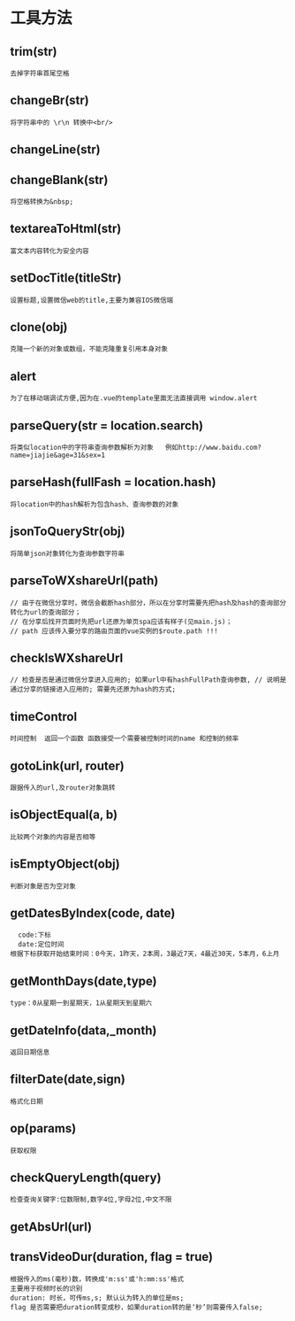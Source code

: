 # 工具方法

## trim(str)
 ``去掉字符串首尾空格``
 

## changeBr(str)
 ``将字符串中的 \r\n 转换中<br/>``

## changeLine(str)
 

## changeBlank(str)
``将空格转换为&nbsp;`` 

## textareaToHtml(str)
``富文本内容转化为安全内容``

## setDocTitle(titleStr)
``设置标题,设置微信web的title,主要为兼容IOS微信端``

## clone(obj)
``克隆一个新的对象或数组，不能克隆重复引用本身对象``

## alert
``为了在移动端调试方便,因为在.vue的template里面无法直接调用 window.alert``

## parseQuery(str = location.search)
`` 将类似location中的字符串查询参数解析为对象   例如http://www.baidu.com?name=jiajie&age=31&sex=1 ``

## parseHash(fullFash = location.hash)
`` 将location中的hash解析为包含hash、查询参数的对象 ``

## jsonToQueryStr(obj)
``将简单json对象转化为查询参数字符串 ``

## parseToWXshareUrl(path)

```
// 由于在微信分享时，微信会截断hash部分，所以在分享时需要先把hash及hash的查询部分转化为url的查询部分；
// 在分享后找开页面时先把url还原为单页spa应该有样子(见main.js)；
// path 应该传入要分享的路由页面的vue实例的$route.path !!!

```

## checkIsWXshareUrl

``
// 检查是否是通过微信分享进入应用的; 如果url中有hashFullPath查询参数,
// 说明是通过分享的链接进入应用的; 需要先还原为hash的方式;
``


## timeControl

``时间控制  返回一个函数 函数接受一个需要被控制时间的name 和控制的频率``

## gotoLink(url, router)
``跟据传入的url,及router对象跳转``

## isObjectEqual(a, b)
`` 比较两个对象的内容是否相等 ``

## isEmptyObject(obj)
`` 判断对象是否为空对象 ``


## getDatesByIndex(code, date)
```
  code:下标
  date:定位时间
根据下标获取开始结束时间：0今天，1昨天，2本周，3最近7天，4最近30天，5本月，6上月
 ```

 ## getMonthDays(date,type)
 ``type：0从星期一到星期天，1从星期天到星期六``

 ## getDateInfo(data,_month)
 ``返回日期信息``

 ## filterDate(date,sign)
 ``格式化日期``

 ## op(params)
 ``获取权限``

 ## checkQueryLength(query)
 `` 检查查询关键字:位数限制,数字4位,字母2位,中文不限 ``

 ## getAbsUrl(url)

 ## transVideoDur(duration, flag = true)
 ``` 
 根据传入的ms(毫秒)数，转换成'm:ss'或'h:mm:ss'格式
 主要用于视频时长的识别 
 duration: 时长，可传ms,s; 默认认为转入的单位是ms;
 flag 是否需要把duration转变成秒，如果duration转的是‘秒’则需要传入false;
 ```

 